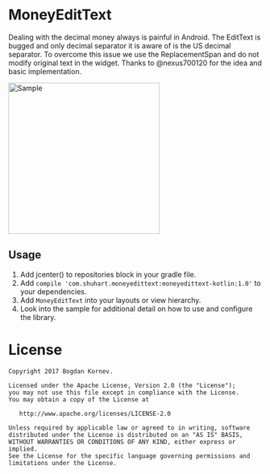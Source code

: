 # MoneyEditText

Dealing with the decimal money always is painful in Android. The EditText is bugged and only decimal separator it is aware of is the US decimal separator. To overcome this issue we use the ReplacementSpan and do not modify original text in the widget. Thanks to @nexus700120 for the idea and basic implementation.

<img src="/images/sample.gif" alt="Sample" width="300px" />

Usage
-----

1. Add jcenter() to repositories block in your gradle file.
2. Add `compile 'com.shuhart.moneyedittext:moneyedittext-kotlin:1.0'` to your dependencies.
2. Add `MoneyEditText` into your layouts or view hierarchy.
3. Look into the sample for additional detail on how to use and configure the library.

License
=======

    Copyright 2017 Bogdan Kornev.

    Licensed under the Apache License, Version 2.0 (the "License");
    you may not use this file except in compliance with the License.
    You may obtain a copy of the License at

       http://www.apache.org/licenses/LICENSE-2.0

    Unless required by applicable law or agreed to in writing, software
    distributed under the License is distributed on an "AS IS" BASIS,
    WITHOUT WARRANTIES OR CONDITIONS OF ANY KIND, either express or implied.
    See the License for the specific language governing permissions and
    limitations under the License.
